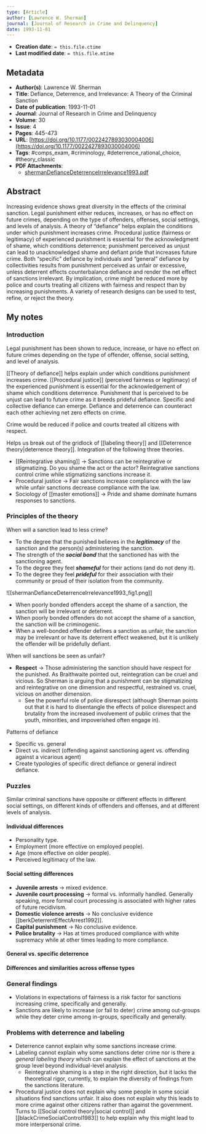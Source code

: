 ```yaml
---
type: [Article]
author: [Lawrence W. Sherman]
journal: [Journal of Research in Crime and Delinquency]
date: 1993-11-01
---
```


* **Creation date**: `= this.file.ctime`
* **Last modified date**: `= this.file.mtime`

## Metadata

* **Author(s)**: Lawrence W. Sherman
* **Title**: Defiance, Deterrence, and Irrelevance: A Theory of the Criminal Sanction
* **Date of publication**: 1993-11-01
* **Journal**: Journal of Research in Crime and Delinquency
* **Volume**: 30
* **Issue**: 4
* **Pages**: 445-473
* **URL**: [https://doi.org/10.1177/0022427893030004006](https://doi.org/10.1177/0022427893030004006)
* **Tags**: #comps_exam, #criminology, #deterrence_rational_choice, #theory_classic
* **PDF Attachments**:
  * [shermanDefianceDeterrenceIrrelevance1993.pdf](zotero://open-pdf/library/items/TPE59BL8)

## Abstract

Increasing evidence shows great diversity in the effects of the criminal sanction. Legal punishment either reduces, increases, or has no effect on future crimes, depending on the type of offenders, offenses, social settings, and levels of analysis. A theory of “defiance” helps explain the conditions under which punishment increases crime. Procedural justice (fairness or legitimacy) of experienced punishment is essential for the acknowledgment of shame, which conditions deterrence; punishment perceived as unjust can lead to unacknowledged shame and defiant pride that increases future crime. Both “specific” defiance by individuals and “general” defiance by collectivities results from punishment perceived as unfair or excessive, unless deterrent effects counterbalance defiance and render the net effect of sanctions irrelevant. By implication, crime might be reduced more by police and courts treating all citizens with fairness and respect than by increasing punishments. A variety of research designs can be used to test, refine, or reject the theory.

## My notes

### Introduction

Legal punishment has been shown to reduce, increase, or have no effect on future crimes depending on the type of offender, offense, social setting, and level of analysis.

[[Theory of defiance]] helps explain under which conditions punishment increases crime. [[Procedural justice]] (perceived fairness or legitimacy) of the experienced punishment is essential for the acknowledgement of shame which conditions deterrence. Punishment that is perceived to be unjust can lead to future crime as it breeds prideful defiance. Specific and collective defiance can emerge. Defiance and deterrence can counteract each other achieving net zero effects on crime.

Crime would be reduced if police and courts treated all citizens with respect.

Helps us break out of the gridlock of [[labeling theory]] and [[Deterrence theory|deterrence theory]]. Integration of the following three theories.

* [[Reintegrative shaming]] -> Sanctions can be reintegrative or stigmatizing. Do you shame the act or the actor? Reintegrative sanctions control crime while stigmatizing sanctions increase it.
* Procedural justice -> Fair sanctions increase compliance with the law while unfair sanctions decrease compliance with the law.
* Sociology of [[master emotions]] -> Pride and shame dominate humans responses to sanctions.

### Principles of the theory

When will a sanction lead to less crime?

* To the degree that the punished believes in the ***legitimacy*** of the sanction and the person(s) administering the sanction.
* The strength of the ***social bond*** that the sanctioned has with the sanctioning agent.
* To the degree they feel ***shameful*** for their actions (and do not deny it).
* To the degree they feel ***prideful*** for their association with their community or proud of their isolation from the community.

![[shermanDefianceDeterrenceIrrelevance1993_fig1.png]]

* When poorly bonded offenders accept the shame of a sanction, the sanction will be irrelevant or deterrent.
* When poorly bonded offenders do not accept the shame of a sanction, the sanction will be criminogenic.
* When a well-bonded offender defines a sanction as unfair, the sanction may be irrelevant or have its deterrent effect weakened, but it is unlikely the offender will be pridefully defiant.

When will sanctions be seen as unfair?

* **Respect** -> Those administering the sanction should have respect for the punished. As Braithwaite pointed out, reintegration can be cruel and vicious. So Sherman is arguing that a punishment can be stigmatizing and reintegrative on one dimension and respectful, restrained vs. cruel, vicious on another dimension.
	* See the powerful role of police disrespect (although Sherman points out that it is hard to disentangle the effects of police disrespect and brutality from the increased involvement of public crimes that the youth, minorities, and impoverished often engage in).

Patterns of defiance
* Specific vs. general
* Direct vs. indirect (offending against sanctioning agent vs. offending against a vicarious agent)
* Create typologies of specific direct defiance or general indirect defiance.

### Puzzles

Similar criminal sanctions have opposite or different effects in different social settings, on different kinds of offenders and offenses, and at different levels of analysis.

#### Individual differences

* Personality type.
* Employment (more effective on employed people).
* Age (more effective on older people).
* Perceived legitimacy of the law.

#### Social setting differences

* **Juvenile arrests** -> mixed evidence.
* **Juvenile court processing** -> formal vs. informally handled. Generally speaking, more formal court processing is associated with higher rates of future recidivism.
* **Domestic violence arrests** -> No conclusive evidence [[berkDeterrentEffectArrest1992]].
* **Capital punishment** -> No conclusive evidence.
* **Police brutality** -> Has at times produced compliance with white supremacy while at other times leading to more compliance.

#### General vs. specific deterrence

#### Differences and similarities across offense types

### General findings

* Violations in expectations of fairness is a risk factor for sanctions increasing crime, specifically and generally.
* Sanctions are likely to increase (or fail to deter) crime among out-groups while they deter crime among in-groups, specifically and generally.

### Problems with deterrence and labeling

* Deterrence cannot explain why some sanctions increase crime.
* Labeling cannot explain why some sanctions deter crime nor is there a *general labeling theory* which can explain the effect of sanctions at the group level beyond individual-level analysis.
	* Reintegrative shaming is a step in the right direction, but it lacks the theoretical rigor, currently, to explain the diversity of findings from the sanctions literature.
* Procedural justice does not explain why some people in some social situations find sanctions unfair. It also does not explain why this leads to more crime against other citizens rather than against the government. Turns to [[Social control theory|social control]] and [[blackCrimeSocialControl1983]] to help explain why this might lead to more interpersonal crime.